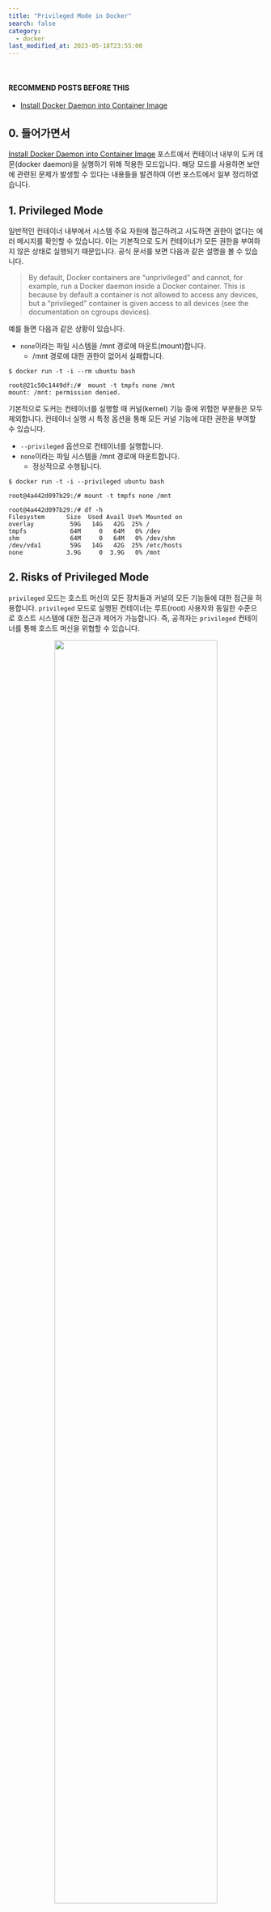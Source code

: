 ```yaml
---
title: "Privileged Mode in Docker"
search: false
category:
  - docker
last_modified_at: 2023-05-18T23:55:00
---
```


<br/>

#### RECOMMEND POSTS BEFORE THIS

* [Install Docker Daemon into Container Image][install-docker-daemon-into-container-image-link]

## 0. 들어가면서

[Install Docker Daemon into Container Image][install-docker-daemon-into-container-image-link] 포스트에서 컨테이너 내부의 도커 데몬(docker daemon)을 실행하기 위해 적용한 모드입니다. 
해당 모드를 사용하면 보안에 관련된 문제가 발생할 수 있다는 내용들을 발견하여 이번 포스트에서 일부 정리하였습니다. 

## 1. Privileged Mode

일반적인 컨테이너 내부에서 시스템 주요 자원에 접근하려고 시도하면 권한이 없다는 에러 메시지를 확인할 수 있습니다. 
이는 기본적으로 도커 컨테이너가 모든 권한을 부여하지 않은 상태로 실행되기 때문입니다. 
공식 문서를 보면 다음과 같은 설명을 볼 수 있습니다. 

> By default, Docker containers are “unprivileged” and cannot, for example, run a Docker daemon inside a Docker container. This is because by default a container is not allowed to access any devices, but a “privileged” container is given access to all devices (see the documentation on cgroups devices).

예를 들면 다음과 같은 상황이 있습니다.

* `none`이라는 파일 시스템을 /mnt 경로에 마운트(mount)합니다.
    * /mnt 경로에 대한 권한이 없어서 실패합니다.

```
$ docker run -t -i --rm ubuntu bash

root@21c50c1449df:/#  mount -t tmpfs none /mnt
mount: /mnt: permission denied.
```

기본적으로 도커는 컨테이너를 실행할 때 커널(kernel) 기능 중에 위험한 부분들은 모두 제외합니다. 
컨테이너 실행 시 특정 옵션을 통해 모든 커널 기능에 대한 권한을 부여할 수 있습니다. 

* `--privileged` 옵션으로 컨테이너를 실행합니다.
* `none`이라는 파일 시스템을 /mnt 경로에 마운트합니다.
    * 정상적으로 수행됩니다.

```
$ docker run -t -i --privileged ubuntu bash

root@4a442d097b29:/# mount -t tmpfs none /mnt

root@4a442d097b29:/# df -h
Filesystem      Size  Used Avail Use% Mounted on
overlay          59G   14G   42G  25% /
tmpfs            64M     0   64M   0% /dev
shm              64M     0   64M   0% /dev/shm
/dev/vda1        59G   14G   42G  25% /etc/hosts
none            3.9G     0  3.9G   0% /mnt
```

## 2. Risks of Privileged Mode

`privileged` 모드는 호스트 머신의 모든 장치들과 커널의 모든 기능들에 대한 접근을 허용합니다. 
`privileged` 모드로 실행된 컨테이너는 루트(root) 사용자와 동일한 수준으로 호스트 시스템에 대한 접근과 제어가 가능합니다. 
즉, 공격자는 `privileged` 컨테이너를 통해 호스트 머신을 위협할 수 있습니다. 

<p align="center">
    <img src="/images/privileged-mode-in-docker-1.JPG" width="80%" class="image__border">
</p>

### 2.1. Consideration and Risks

`privileged` 모드를 사용하려면 다음과 같은 보안 취약점들을 고려하고 반드시 필요한 상황에만 사용하는 것이 좋습니다. 

* 공격에 대한 노출 증가
    * `privileged` 모드로 실행된 컨테이너는 호스트 시스템의 제한된 영역에 대한 접근 제어가 허용되어 있습니다.
    * 보안이 취약한 `privileged` 컨테이너들을 통해 호스트 시스템이 위협 당할 가능성이 커집니다.
* 악의적인 커널 사용
    * `privileged` 모드로 실행된 컨테이너 내부 어플리케이션은 호스트의 커널 기능에 대한 접근이 허용됩니다.
    * 커널에 취약점이 있는 경우 공격자는 이를 이용해 호스트를 제어할 수 있습니다.
* 컨테이너의 격리성에 미치는 영향
    * 컨테이너의 장점은 각 컨테이너 별 또는 컨테이너와 호스트 시스템 사이에 격리된 환경을 제공한다는 점입니다.
    * `privileged` 컨테이너를 통해 호스트를 제어할 수 있다면, 컨테이너 사이의 의도하지 않은 상호 작용이나 데이터 접근이 가능합니다. 

`privileged` 컨테이너는 다음과 같은 보안 문제들이 발생할 수 있습니다. 

* 컨테이너 브레이크아웃(container breakout)
    * 격리된 컨테이너를 탈출하여 호스트 시스템에 접근하는 행위입니다.
    * 격리된 환경을 깨뜨리는 상황을 컨테이너 브레이크아웃이라고 표현합니다.
* 인가(authorized)되지 않은 호스트 디바이스 접근
* 커널 수준의 공격
* 호스트 시스템의 다른 컨테이너들에게 영향

## 3. Why do we need privileged mode?

보안 취약점을 만드는 `privileged` 모드를 사용하는 이유는 다음과 같습니다. 

* DinD(Docker in Docker)
    * 컨테이너 내부에서 도커 명령어를 수행하는 경우입니다.
    * CI/CD 파이프라인을 구축할 때 주로 활용됩니다.
* 가상화/하이퍼바이저 지원
    * 도커 컨테이너를 통해 가상화 소프트웨어나 하이퍼바이저를 실행하는 경우입니다.
    * KVM(kernel-based virtual machine) 같은 플랫폼을 이용하는 경우를 예로 들수 있습니다. 
* 성능 모니터링 도구 사용
    * 저수준(low-level) 시스템 메트릭(metrics)이나 커널 이벤트 추적에 의존하는 성능 모니터링 도구들을 사용하는 경우입니다. 
    * `privileged` 모드를 통해 모니터링 도구들은 필요한 시스템 자원에 접근하거나 정확한 데이터를 수집할 수 있습니다.
* 도커 기반 시스템 유틸리티
    * 일부 시스템 유틸리티나 진단 도구가 시스템 정보를 수집하거나 시스템 구성을 수정하는 경우입니다. 
* 사용자 지정 네트워크 구성
    * 사용자 지정 네트워크 인터페이스를 만들거나 네트워크 스택 파라미터들을 수정하는 경우입니다.
    * 컨테이너 내부에서 특수한 네트워크 도구를 사용하는 경우를 예로 들수 있습니다.

## 4. Better ways to mitigate security risks

보안 취약점을 만들지만, 필요에 따라 꼭 사용해야한다면 `privileged` 모드의 위험성을 낮출 필요가 있습니다. 
컨테이너를 실행할 때 `privileged` 모드가 필요한지 평가를 하고, 이를 통해 `privileged` 컨테이너 사용을 최소화해야 합니다. 
시스템 자원에 대한 권한이 필요하다면 전체 권한이 아니라 필요한 최소 기능만 제공하는 등의 대체적인 접근 방식을 사용합니다. 

### 4.1. Runtime privilege and Linux capabilities

* 다음과 같은 옵션을 통해 시스템 권한을 제한적으로 제공할 수 있습니다. 

| Option | Description |
|:---:|:---|
| `--cap-add` | Add Linux capabilities | 
| `--cap-drop` | Drop Linux capabilities | 
| `--privileged` | Give extended privileges to this container | 
| `--device=[]` | Allows you to run devices inside the container without the --privileged flag | 

##### Example

* `NET_ADMIN` 기능을 `--cap-add` 옵션을 통해 추가합니다.
    * 네트워크 관련 다양한 기능들을 수행할 수 있는 권한입니다.
* 컨테이너를 별도 옵션 없이 실행하는 경우 `Operation not permitted` 에러가 발생합니다.
* 기능들에 대한 자세한 권한 목록은 아래 공식 홈페이지에서 확인 가능합니다.
    * <https://docs.docker.com/engine/reference/run/#runtime-privilege-and-linux-capabilities>

```
$ docker run --cap-add=NET_ADMIN -it ubuntu bash

... process of install net-tools

root@c5ecec3d8d89:/# ifconfig
eth0: flags=4163<UP,BROADCAST,RUNNING,MULTICAST>  mtu 65535
        inet 172.17.0.2  netmask 255.255.0.0  broadcast 172.17.255.255
        ether 02:42:ac:11:00:02  txqueuelen 0  (Ethernet)
        RX packets 4071  bytes 25625601 (25.6 MB)
        RX errors 0  dropped 0  overruns 0  frame 0
        TX packets 2622  bytes 178570 (178.5 KB)
        TX errors 0  dropped 0 overruns 0  carrier 0  collisions 0

lo: flags=73<UP,LOOPBACK,RUNNING>  mtu 65536
        inet 127.0.0.1  netmask 255.0.0.0
        loop  txqueuelen 1000  (Local Loopback)
        RX packets 0  bytes 0 (0.0 B)
        RX errors 0  dropped 0  overruns 0  frame 0
        TX packets 0  bytes 0 (0.0 B)
        TX errors 0  dropped 0 overruns 0  carrier 0  collisions 0

root@c5ecec3d8d89:/# ifconfig eth0 172.17.0.3

root@c5ecec3d8d89:/# ifconfig
eth0: flags=4163<UP,BROADCAST,RUNNING,MULTICAST>  mtu 65535
        inet 172.17.0.3  netmask 255.255.0.0  broadcast 172.17.255.255
        ether 02:42:ac:11:00:02  txqueuelen 0  (Ethernet)
        RX packets 4071  bytes 25625601 (25.6 MB)
        RX errors 0  dropped 0  overruns 0  frame 0
        TX packets 2622  bytes 178570 (178.5 KB)
        TX errors 0  dropped 0 overruns 0  carrier 0  collisions 0

lo: flags=73<UP,LOOPBACK,RUNNING>  mtu 65536
        inet 127.0.0.1  netmask 255.0.0.0
        loop  txqueuelen 1000  (Local Loopback)
        RX packets 0  bytes 0 (0.0 B)
        RX errors 0  dropped 0  overruns 0  frame 0
        TX packets 0  bytes 0 (0.0 B)
        TX errors 0  dropped 0 overruns 0  carrier 0  collisions 0
```

#### REFERENCE

* <https://docs.docker.com/engine/reference/commandline/run/#privileged>
* <https://docs.docker.com/engine/reference/run/#runtime-privilege-and-linux-capabilities>
* <https://stackoverflow.com/questions/31099473/how-to-access-docker-host-filesystem-from-privileged-container>
* <https://docs.docker.com/engine/security/>

[install-docker-daemon-into-container-image-link]: https://junhyunny.github.io/docker/install-docker-daemon-into-container-image/